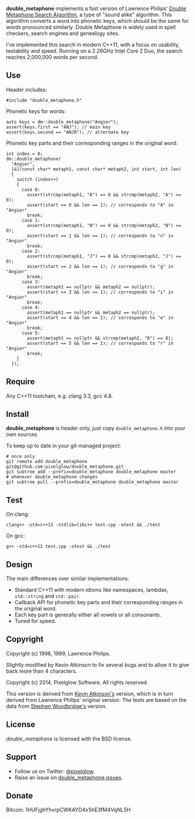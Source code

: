 **double_metaphone** implements a fast version of Lawrence Philips' [Double Metaphone Search Algorithm](http://www.drdobbs.com/the-double-metaphone-search-algorithm/184401251?pgno=2), a type of "sound alike" algorithm. This algorithm converts a word into phonetic keys, which should be the same for words pronounced similarly. Double Metaphone is widely used in spell checkers, search engines and genealogy sites.

I've implemented this search in modern C++11, with a focus on usability, testability and speed. Running on a 2.26GHz Intel Core 2 Duo, the search reaches 2,000,000 words per second.

Use
---

Header includes:

    #include "double_metaphone.h"

Phonetic keys for words:

    auto keys = dm::double_metaphone("Angier");
    assert(keys.first == "ANJ"); // main key
    assert(keys.second == "ANJR"); // alternate key

Phonetic key parts and their corresponding ranges in the original word:

    int index = 0;
    dm::double_metaphone(
      "Angier",
      [&](const char* metaph1, const char* metaph2, int start, int len)
      {
        switch (index++)
        {
          case 0:
            assert(strcmp(metaph1, "A") == 0 && strcmp(metaph2, "A") == 0);
            assert(start == 0 && len == 1); // corresponds to "A" in "Angier"
            break;
          case 1:
            assert(strcmp(metaph1, "N") == 0 && strcmp(metaph2, "N") == 0);
            assert(start == 1 && len == 1); // corresponds to "n" in "Angier"
            break;
          case 2:
            assert(strcmp(metaph1, "J") == 0 && strcmp(metaph2, "J") == 0);
            assert(start == 2 && len == 1); // corresponds to "g" in "Angier"
            break;
          case 3:
            assert(metaph1 == nullptr && metaph2 == nullptr);
            assert(start == 3 && len == 1); // corresponds to "i" in "Angier"
            break;
          case 4:
            assert(metaph1 == nullptr && metaph2 == nullptr);
            assert(start == 4 && len == 1); // corresponds to "e" in "Angier"
            break;
          case 5:
            assert(metaph1 == nullptr && strcmp(metaph2, "R") == 0);
            assert(start == 5 && len == 1); // corresponds to "r" in "Angier"
            break;
        }
      });

Require
-------

Any C++11 toolchain, e.g. clang 3.3, gcc 4.8.

Install
-------

**double_metaphone** is header only, just copy `double_metaphone.h` into your own sources.

To keep up to date in your git-managed project:

    # once only
    git remote add double_metaphone git@github.com:pixelglow/double_metaphone.git
    git subtree add --prefix=double_metaphone double_metaphone master
    # whenever double_metaphone changes
    git subtree pull --prefix=double_metaphone double_metaphone master

Test
----

On clang:

    clang++ -std=c++11 -stdlib=libc++ test.cpp -otest && ./test

On gcc:

    g++ -std=c++11 test.cpp -otest && ./test

Design
------

The main differences over similar implementations:

* Standard C++11 with modern idioms like namespaces, lambdas, `std::string` and `std::pair`.
* Callback API for phonetic key parts and their corresponding ranges in the original word.
* Each key part is generally either all vowels or all consonants.
* Tuned for speed.

Copyright
---------

Copyright (c) 1998, 1999, Lawrence Philips.

Slightly modified by Kevin Atkinson to fix several bugs and to allow it to give back more than 4 characters.

Copyright (c) 2014, Pixelglow Software. All rights reserved.

This version is derived from [Kevin Atkinson's](http://aspell.net/metaphone/dmetaph.cpp) version, which is in turn derived from Lawrence Philips' original version. The tests are based on the data from [Stephen Woodbridge's](http://swoodbridge.com/DoubleMetaPhone/surnames.txt) version.

License
-------

*double_metaphone* is licensed with the BSD license.

Support
-------

* Follow us on Twitter: [@pixelglow](http://twitter.com/pixelglow).
* Raise an issue on [double_metaphone issues](https://github.com/pixelglow/double_metaphone/issues).

Donate
------

Bitcoin: 1HUFjghYhvrpCWKAYD4x1ihE3fM4VqNL5H
